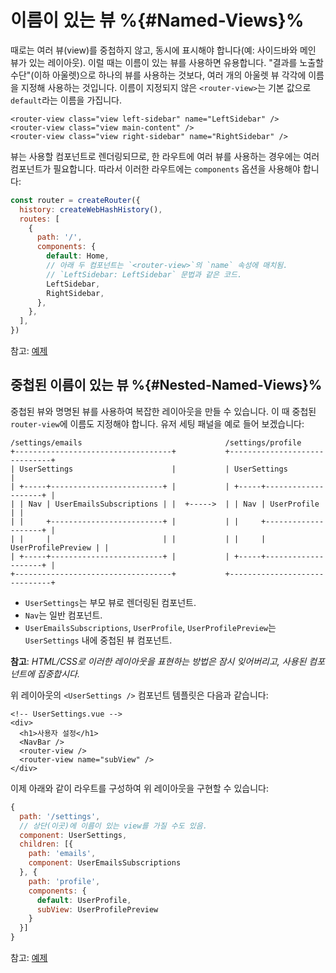 # 이름이 있는 뷰 %{#Named-Views}%

<VueSchoolLink
href="https://vueschool.io/lessons/vue-router-4-named-views"
title="Learn how to use named views"
/>

때로는 여러 뷰(view)를 중첩하지 않고, 동시에 표시해야 합니다(예: 사이드바와 메인 뷰가 있는 레이아웃). 이럴 때는 이름이 있는 뷰를 사용하면 유용합니다. "결과를 노출할 수단"(이하 아울렛)으로 하나의 뷰를 사용하는 것보다, 여러 개의 아울렛 뷰 각각에 이름을 지정해 사용하는 것입니다. 이름이 지정되지 않은 `<router-view>`는 기본 값으로 `default`라는 이름을 가집니다.

```vue-html
<router-view class="view left-sidebar" name="LeftSidebar" />
<router-view class="view main-content" />
<router-view class="view right-sidebar" name="RightSidebar" />
```

뷰는 사용할 컴포넌트로 렌더링되므로,
한 라우트에 여러 뷰를 사용하는 경우에는 여러 컴포넌트가 필요합니다.
따라서 이러한 라우트에는 `components` 옵션을 사용해야 합니다:

```js
const router = createRouter({
  history: createWebHashHistory(),
  routes: [
    {
      path: '/',
      components: {
        default: Home,
        // 아래 두 컴포넌트는 `<router-view>`의 `name` 속성에 매치됨.
        // `LeftSidebar: LeftSidebar` 문법과 같은 코드.
        LeftSidebar,
        RightSidebar,
      },
    },
  ],
})
```

참고: [예제](https://codesandbox.io/s/named-views-vue-router-4-examples-rd20l)

## 중첩된 이름이 있는 뷰 %{#Nested-Named-Views}%

중첩된 뷰와 명명된 뷰를 사용하여 복잡한 레이아웃을 만들 수 있습니다. 이 때 중첩된 `router-view`에 이름도 지정해야 합니다. 유저 세팅 패널을 예로 들어 보겠습니다:

```
/settings/emails                                /settings/profile
+-----------------------------------+           +------------------------------+
| UserSettings                      |           | UserSettings                 |
| +-----+-------------------------+ |           | +-----+--------------------+ |
| | Nav | UserEmailsSubscriptions | |  +----->  | | Nav | UserProfile        | |
| |     +-------------------------+ |           | |     +--------------------+ |
| |     |                         | |           | |     | UserProfilePreview | |
| +-----+-------------------------+ |           | +-----+--------------------+ |
+-----------------------------------+           +------------------------------+
```

- `UserSettings`는 부모 뷰로 렌더링된 컴포넌트.
- `Nav`는 일반 컴포넌트.
- `UserEmailsSubscriptions`, `UserProfile`, `UserProfilePreview`는 `UserSettings` 내에 중첩된 뷰 컴포넌트.

**참고**: _HTML/CSS로 이러한 레이아웃을 표현하는 방법은 잠시 잊어버리고, 사용된 컴포넌트에 집중합시다._

위 레이아웃의 `<UserSettings />` 컴포넌트 템플릿은 다음과 같습니다:

```vue-html
<!-- UserSettings.vue -->
<div>
  <h1>사용자 설정</h1>
  <NavBar />
  <router-view />
  <router-view name="subView" />
</div>
```

이제 아래와 같이 라우트를 구성하여 위 레이아웃을 구현할 수 있습니다:

```js
{
  path: '/settings',
  // 상단(이곳)에 이름이 있는 view를 가질 수도 있음.
  component: UserSettings,
  children: [{
    path: 'emails',
    component: UserEmailsSubscriptions
  }, {
    path: 'profile',
    components: {
      default: UserProfile,
      subView: UserProfilePreview
    }
  }]
}
```

참고: [예제](https://codesandbox.io/s/nested-named-views-vue-router-4-examples-re9yl?&initialpath=%2Fsettings%2Femails)
